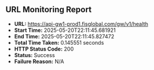 ## URL Monitoring Report

- **URL:** https://api-gw1-prod1.fisglobal.com/gw/v1/health
- **Start Time:** 2025-05-20T22:11:45.681921
- **End Time:** 2025-05-20T22:11:45.827472
- **Total Time Taken:** 0.145551 seconds
- **HTTP Status Code:** 200
- **Status:** Success
- **Failure Reason:** N/A
